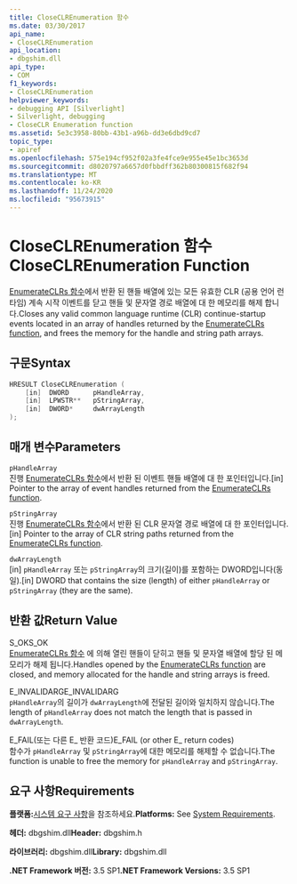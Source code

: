 ```yaml
---
title: CloseCLREnumeration 함수
ms.date: 03/30/2017
api_name:
- CloseCLREnumeration
api_location:
- dbgshim.dll
api_type:
- COM
f1_keywords:
- CloseCLREnumeration
helpviewer_keywords:
- debugging API [Silverlight]
- Silverlight, debugging
- CloseCLR Enumeration function
ms.assetid: 5e3c3958-80bb-43b1-a96b-dd3e6dbd9cd7
topic_type:
- apiref
ms.openlocfilehash: 575e194cf952f02a3fe4fce9e955e45e1bc3653d
ms.sourcegitcommit: d8020797a6657d0fbbdff362b80300815f682f94
ms.translationtype: MT
ms.contentlocale: ko-KR
ms.lasthandoff: 11/24/2020
ms.locfileid: "95673915"
---
```

# <a name="closeclrenumeration-function"></a><span data-ttu-id="f4827-102">CloseCLREnumeration 함수</span><span class="sxs-lookup"><span data-stu-id="f4827-102">CloseCLREnumeration Function</span></span>

<span data-ttu-id="f4827-103">[EnumerateCLRs 함수](enumerateclrs-function.md)에서 반환 된 핸들 배열에 있는 모든 유효한 CLR (공용 언어 런타임) 계속 시작 이벤트를 닫고 핸들 및 문자열 경로 배열에 대 한 메모리를 해제 합니다.</span><span class="sxs-lookup"><span data-stu-id="f4827-103">Closes any valid common language runtime (CLR) continue-startup events located in an array of handles returned by the [EnumerateCLRs function](enumerateclrs-function.md), and frees the memory for the handle and string path arrays.</span></span>  
  
## <a name="syntax"></a><span data-ttu-id="f4827-104">구문</span><span class="sxs-lookup"><span data-stu-id="f4827-104">Syntax</span></span>  
  
```cpp  
HRESULT CloseCLREnumeration (  
    [in]  DWORD      pHandleArray,  
    [in]  LPWSTR**   pStringArray,  
    [in]  DWORD*     dwArrayLength  
);  
```  
  
## <a name="parameters"></a><span data-ttu-id="f4827-105">매개 변수</span><span class="sxs-lookup"><span data-stu-id="f4827-105">Parameters</span></span>  

 `pHandleArray`  
 <span data-ttu-id="f4827-106">진행 [EnumerateCLRs 함수](enumerateclrs-function.md)에서 반환 된 이벤트 핸들 배열에 대 한 포인터입니다.</span><span class="sxs-lookup"><span data-stu-id="f4827-106">[in] Pointer to the array of event handles returned from the [EnumerateCLRs function](enumerateclrs-function.md).</span></span>  
  
 `pStringArray`  
 <span data-ttu-id="f4827-107">진행 [EnumerateCLRs 함수](enumerateclrs-function.md)에서 반환 된 CLR 문자열 경로 배열에 대 한 포인터입니다.</span><span class="sxs-lookup"><span data-stu-id="f4827-107">[in] Pointer to the array of CLR string paths returned from the [EnumerateCLRs function](enumerateclrs-function.md).</span></span>  
  
 `dwArrayLength`  
 <span data-ttu-id="f4827-108">[in] `pHandleArray` 또는 `pStringArray`의 크기(길이)를 포함하는 DWORD입니다(동일).</span><span class="sxs-lookup"><span data-stu-id="f4827-108">[in] DWORD that contains the size (length) of either `pHandleArray` or `pStringArray` (they are the same).</span></span>  
  
## <a name="return-value"></a><span data-ttu-id="f4827-109">반환 값</span><span class="sxs-lookup"><span data-stu-id="f4827-109">Return Value</span></span>  

 <span data-ttu-id="f4827-110">S_OK</span><span class="sxs-lookup"><span data-stu-id="f4827-110">S_OK</span></span>  
 <span data-ttu-id="f4827-111">[EnumerateCLRs 함수](enumerateclrs-function.md) 에 의해 열린 핸들이 닫히고 핸들 및 문자열 배열에 할당 된 메모리가 해제 됩니다.</span><span class="sxs-lookup"><span data-stu-id="f4827-111">Handles opened by the [EnumerateCLRs function](enumerateclrs-function.md) are closed, and memory allocated for the handle and string arrays is freed.</span></span>  
  
 <span data-ttu-id="f4827-112">E_INVALIDARG</span><span class="sxs-lookup"><span data-stu-id="f4827-112">E_INVALIDARG</span></span>  
 <span data-ttu-id="f4827-113">`pHandleArray`의 길이가 `dwArrayLength`에 전달된 길이와 일치하지 않습니다.</span><span class="sxs-lookup"><span data-stu-id="f4827-113">The length of `pHandleArray` does not match the length that is passed in `dwArrayLength`.</span></span>  
  
 <span data-ttu-id="f4827-114">E_FAIL(또는 다른 E_ 반환 코드)</span><span class="sxs-lookup"><span data-stu-id="f4827-114">E_FAIL (or other E_ return codes)</span></span>  
 <span data-ttu-id="f4827-115">함수가 `pHandleArray` 및 `pStringArray`에 대한 메모리를 해제할 수 없습니다.</span><span class="sxs-lookup"><span data-stu-id="f4827-115">The function is unable to free the memory for `pHandleArray` and `pStringArray`.</span></span>  
  
## <a name="requirements"></a><span data-ttu-id="f4827-116">요구 사항</span><span class="sxs-lookup"><span data-stu-id="f4827-116">Requirements</span></span>  

 <span data-ttu-id="f4827-117">**플랫폼:**[시스템 요구 사항](../../get-started/system-requirements.md)을 참조하세요.</span><span class="sxs-lookup"><span data-stu-id="f4827-117">**Platforms:** See [System Requirements](../../get-started/system-requirements.md).</span></span>  
  
 <span data-ttu-id="f4827-118">**헤더:** dbgshim.dll</span><span class="sxs-lookup"><span data-stu-id="f4827-118">**Header:** dbgshim.h</span></span>  
  
 <span data-ttu-id="f4827-119">**라이브러리:** dbgshim.dll</span><span class="sxs-lookup"><span data-stu-id="f4827-119">**Library:** dbgshim.dll</span></span>  
  
 <span data-ttu-id="f4827-120">**.NET Framework 버전:** 3.5 SP1</span><span class="sxs-lookup"><span data-stu-id="f4827-120">**.NET Framework Versions:** 3.5 SP1</span></span>
